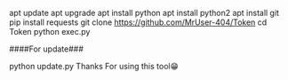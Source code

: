 apt update 
apt upgrade 
apt install python 
apt install python2 
apt install git 
pip install requests 
git clone https://github.com/MrUser-404/Token 
cd Token 
python exec.py 

####For update### 


python update.py
Thanks For using this tool😁
